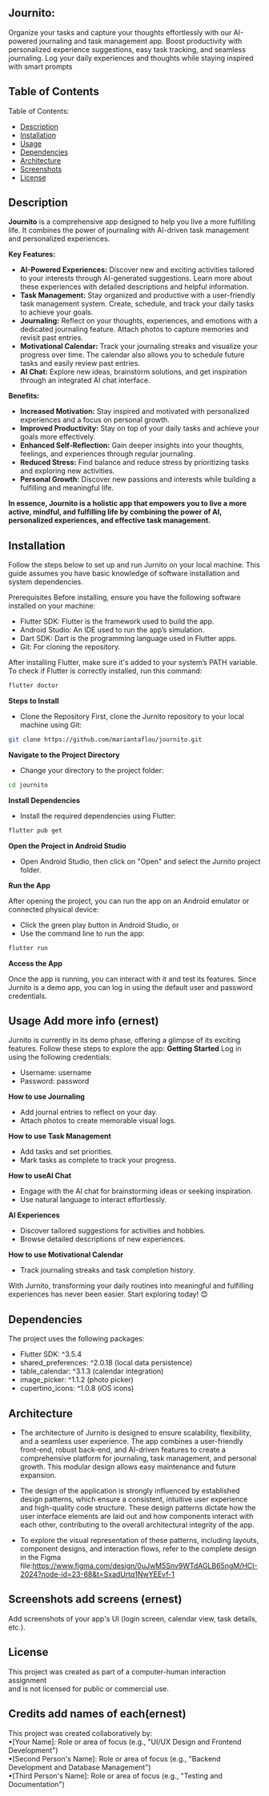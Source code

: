 ## Journito:
Organize your tasks and capture your thoughts effortlessly with our AI-powered journaling and task management app. Boost productivity with personalized experience suggestions, easy task tracking, and seamless journaling. Log your daily experiences and thoughts while staying inspired with smart prompts



## Table of Contents
Table of Contents:
- [Description](#description)
- [Installation](#installation)
- [Usage](#usage)
- [Dependencies](#dependencies)
- [Architecture](#architecture)
- [Screenshots](#screenshots)
- [License](#license)


## Description

**Journito** is a comprehensive app designed to help you live a more fulfilling life. It combines the power of journaling with AI-driven task management and personalized experiences. 

**Key Features:**

* **AI-Powered Experiences:** Discover new and exciting activities tailored to your interests through AI-generated suggestions. Learn more about these experiences with detailed descriptions and helpful information.
* **Task Management:** Stay organized and productive with a user-friendly task management system. Create, schedule, and track your daily tasks to achieve your goals.
* **Journaling:** Reflect on your thoughts, experiences, and emotions with a dedicated journaling feature. Attach photos to capture memories and revisit past entries.
* **Motivational Calendar:** Track your journaling streaks and visualize your progress over time. The calendar also allows you to schedule future tasks and easily review past entries.
* **AI Chat:** Explore new ideas, brainstorm solutions, and get inspiration through an integrated AI chat interface.

**Benefits:**

* **Increased Motivation:** Stay inspired and motivated with personalized experiences and a focus on personal growth.
* **Improved Productivity:** Stay on top of your daily tasks and achieve your goals more effectively.
* **Enhanced Self-Reflection:** Gain deeper insights into your thoughts, feelings, and experiences through regular journaling.
* **Reduced Stress:** Find balance and reduce stress by prioritizing tasks and exploring new activities.
* **Personal Growth:** Discover new passions and interests while building a fulfilling and meaningful life.

**In essence, Journito is a holistic app that empowers you to live a more active, mindful, and fulfilling life by combining the power of AI, personalized experiences, and effective task management.**



## Installation 
Follow the steps below to set up and run Jurnito on your local machine. This guide assumes you have basic knowledge of software installation and system dependencies.

Prerequisites
Before installing, ensure you have the following software installed on your machine:

* Flutter SDK: Flutter is the framework used to build the app.
* Android Studio: An IDE used to run the app’s simulation.
* Dart SDK: Dart is the programming language used in Flutter apps.
* Git: For cloning the repository.

After installing Flutter, make sure it's added to your system’s PATH variable. To check if Flutter is correctly installed, run this command:
```bash
flutter doctor
```
**Steps to Install**
* Clone the Repository
First, clone the Jurnito repository to your local machine using Git:
```bash
git clone https://github.com/mariantaflou/journito.git
```

**Navigate to the Project Directory**
* Change your directory to the project folder:
```bash
cd journito
```
**Install Dependencies**
* Install the required dependencies using Flutter:
```bash
flutter pub get
```

**Open the Project in Android Studio**
* Open Android Studio, then click on "Open" and select the Jurnito project folder.

**Run the App**

After opening the project, you can run the app on an Android emulator or connected physical device:
* Click the green play button in Android Studio, or
* Use the command line to run the app:
```bash
flutter run
```

**Access the App**

Once the app is running, you can interact with it and test its features. Since Jurnito is a demo app, you can log in using the default user and password credentials.


## Usage   Add more info (ernest)
Jurnito is currently in its demo phase, offering a glimpse of its exciting features. Follow these steps to explore the app:
**Getting Started**
Log in using the following credentials:<br>
* Username: username<br>
* Password: password<br>

**How to use Journaling**
* Add journal entries to reflect on your day.<br>
* Attach photos to create memorable visual logs.<br>

**How to use Task Management**
* Add tasks and set priorities.<br>
* Mark tasks as complete to track your progress.<br>

**How to useAI Chat**
* Engage with the AI chat for brainstorming ideas or seeking inspiration.<br>
* Use natural language to interact effortlessly.<br>

**AI Experiences**
* Discover tailored suggestions for activities and hobbies.<br>
* Browse detailed descriptions of new experiences.<br>

**How to use Motivational Calendar**
* Track journaling streaks and task completion history.<br>

With Jurnito, transforming your daily routines into meaningful and fulfilling<br>
experiences has never been easier. Start exploring today! 😊



## Dependencies
The project uses the following packages:
* Flutter SDK: ^3.5.4
* shared_preferences: ^2.0.18 (local data persistence)
* table_calendar: ^3.1.3 (calendar integration)
* image_picker: ^1.1.2 (photo picker)
* cupertino_icons: ^1.0.8 (iOS icons)



## Architecture
* The architecture of Jurnito is designed to ensure scalability, flexibility, and a seamless user experience. The app combines a user-friendly front-end, robust back-end, and AI-driven features to create a comprehensive platform for journaling, task management, and personal growth. This modular design allows easy maintenance and future expansion.

* The design of the application is strongly influenced by established design patterns, which ensure a consistent, intuitive user experience and high-quality code structure. These design patterns dictate how the user interface elements are laid out and how components interact with each other, contributing to the overall architectural integrity of the app.

* To explore the visual representation of these patterns, including layouts, component designs, and interaction flows, refer to the complete design in the Figma file:https://www.figma.com/design/0uJwM5Snv9WTdAGLB65ngM/HCI-2024?node-id=23-68&t=SxadUrtq1NwYEEvf-1




## Screenshots add screens (ernest)
Add screenshots of your app's UI (login screen, calendar view, task details, etc.).


## License
This project was created as part of a computer-human interaction assignment <br>and is not licensed for public or commercial use.

## Credits add names of each(ernest)
This project was created collaboratively by:<br>
•[Your Name]: Role or area of focus (e.g., "UI/UX Design and Frontend Development")<br>
•[Second Person's Name]: Role or area of focus (e.g., "Backend Development and Database Management")<br>
•[Third Person's Name]: Role or area of focus (e.g., "Testing and Documentation")



